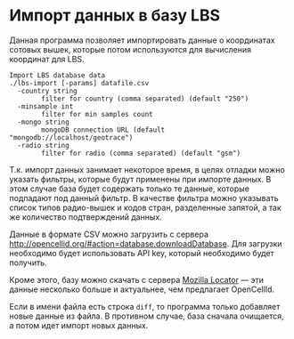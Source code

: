 # Импорт данных в базу LBS

Данная программа позволяет импортировать данные о координатах сотовых вышек, которые потом используются для вычисления координат для LBS.

	Import LBS database data
	./lbs-import [-params] datafile.csv
	  -country string
	    	filter for country (comma separated) (default "250")
	  -minsample int
	    	filter for min samples count
	  -mongo string
	    	mongoDB connection URL (default "mongodb://localhost/geotrace")
	  -radio string
	    	filter for radio (comma separated) (default "gsm")

Т.к. импорт данных занимает некоторое время, в целях отладки можно указать фильтры, которые будут применены при импорте данных. В этом случае база будет содержать только те данные, которые подпадают под данный фильтр. В качестве фильтра можно указывать список типов радио-вышек и кодов стран, разделенные запятой, а так же количество подтверждений данных.

Данные в формате CSV можно загрузить с сервера <http://opencellid.org/#action=database.downloadDatabase>. Для загрузки необходимо будет использовать API key, который необходимо будет получить.

Кроме этого, базу можно скачать с сервера [Mozilla Locator](https://location.services.mozilla.com/downloads) — эти данные несколько больше и актуальнее, чем предлагает OpenCellId.

Если в имени файла есть строка `diff`, то программа только добавляет новые данные из файла. В противном случае, база сначала очищается, а потом идет импорт новых данных.